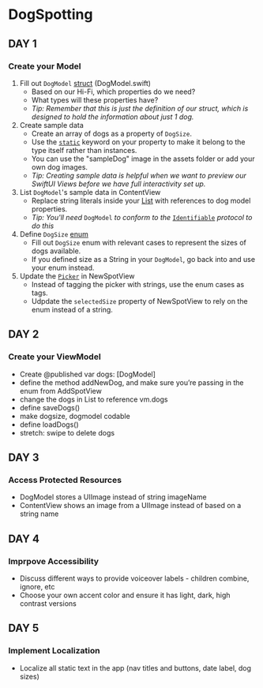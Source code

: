 # DogSpotting

## DAY 1
### Create your Model

1. Fill out `DogModel` [struct](https://www.hackingwithswift.com/read/0/15/structs) (DogModel.swift)
    * Based on our Hi-Fi, which properties do we need?
    * What types will these properties have?
    * _Tip: Remember that this is just the definition of our struct, which is designed to hold the information about just 1 dog._
2. Create sample data
    * Create an array of dogs as a property of `DogSize`.
    * Use the [`static`](https://www.hackingwithswift.com/read/0/18/static-properties-and-methods) keyword on your property to make it belong to the type itself rather than instances.
    * You can use the "sampleDog" image in the assets folder or add your own dog images.
    * _Tip: Creating sample data is helpful when we want to preview our SwiftUI Views before we have full interactivity set up._
3. List `DogModel`'s sample data in ContentView
    * Replace string literals inside your [List](https://developer.apple.com/documentation/swiftui/list) with references to dog model properties.
    * _Tip: You'll need_ `DogModel` _to conform to the_ [`Identifiable`](https://www.hackingwithswift.com/books/ios-swiftui/working-with-identifiable-items-in-swiftui) _protocol to do this_
4. Define `DogSize` [enum](https://www.hackingwithswift.com/read/0/14/enumerations)
    * Fill out `DogSize` enum with relevant cases to represent the sizes of dogs available.
    * If you defined size as a String in your `DogModel`, go back into and use your enum instead.
5. Update the [`Picker`](https://developer.apple.com/documentation/swiftui/picker) in NewSpotView
    * Instead of tagging the picker with strings, use the enum cases as tags.
    * Udpdate the `selectedSize` property of NewSpotView to rely on the enum instead of a string.

## DAY 2
### Create your ViewModel

- Create @published var dogs: [DogModel]
- define the method addNewDog, and make sure you’re passing in the enum from AddSpotView
- change the dogs in List to reference vm.dogs
- define saveDogs()
- make dogsize, dogmodel codable
- define loadDogs()
- stretch: swipe to delete dogs

## DAY 3
### Access Protected Resources

- DogModel stores a UIImage instead of string imageName
- ContentView shows an image from a UIImage instead of based on a string name

## DAY 4
### Imprpove Accessibility

- Discuss different ways to provide voiceover labels - children combine, ignore, etc
- Choose your own accent color and ensure it has light, dark, high contrast versions

## DAY 5
### Implement Localization

- Localize all static text in the app (nav titles and buttons, date label, dog sizes)
